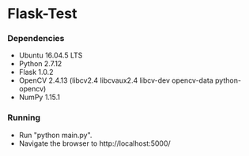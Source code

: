 # Flask-Test

### Dependencies
   - Ubuntu 16.04.5 LTS
   - Python 2.7.12
   - Flask 1.0.2 
   - OpenCV 2.4.13 (libcv2.4 libcvaux2.4 libcv-dev opencv-data python-opencv)
   - NumPy 1.15.1

### Running
   - Run "python main.py".
   - Navigate the browser to http://localhost:5000/
